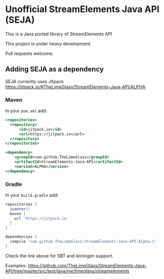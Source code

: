 # Unofficial StreamElements Java API (SEJA)
This is a Java ported library of StreamElements API

This project is under heavy development.

Pull requests welcome.

## Adding SEJA as a dependency
SEJA currently uses Jitpack https://jitpack.io/#TheLimeGlass/StreamElements-Java-API/ALPHA
### Maven
In your `pom.xml` add:
```xml
<repositories>
  <repository>
      <id>jitpack.io</id>
      <url>https://jitpack.io</url>
  </repository>
</repositories>

<dependency>
    <groupId>com.github.TheLimeGlass</groupId>
    <artifactId>StreamElements-Java-API</artifactId>
    <version>ALPHA</version>
</dependency>

```
### Gradle
In your `build.gradle` add: 
```groovy
repositories {
  jcenter()
  maven {
    url 'https://jitpack.io'
  }
}

dependencies {
  compile 'com.github.TheLimeGlass:StreamElements-Java-API:Alpha-3'
}
```
Check the link above for SBT and leiningen support.

Examples: https://github.com/TheLimeGlass/StreamElements-Java-API/tree/master/src/test/java/me/limeglass/streamelements
